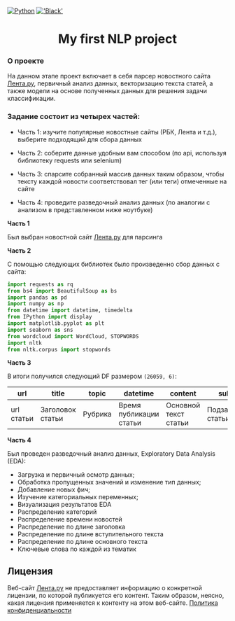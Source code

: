 <a name="readme-top"></a>

[![Python](https://img.shields.io/badge/Python-3776AB?style=for-the-badge&logo=python&logoColor=white)](https://python.org/)
[!['Black'](https://img.shields.io/badge/code_style-black-black?style=for-the-badge)](https://github.com/psf/black)

  <h1 align="center">My first NLP project</h1>

### О проекте

На данном этапе проект включает в себя парсер новостного сайта [Лента.ру](https://lenta.ru/), первичный анализ данных, векторизацию текста статей, а также модели на основе полученных данных для решения задачи классификации.

### Задание состоит из четырех частей:

* Часть 1: изучите популярные новостные сайты (РБК, Лента и т.д.), выберите подходящий для сбора данных

* Часть 2: соберите данные удобным вам способом (по api, используя библиотеку requests или selenium)

* Часть 3: спарсите собранный массив данных таким образом, чтобы тексту каждой новости соответствовал тег (или теги) отмеченные на сайте

* Часть 4: проведите разведочный анализ данных (по аналогии с анализом в представленном ниже ноутбуке) 


**Часть 1**

Был выбран новостной сайт [Лента.ру](https://lenta.ru/) для парсинга

**Часть 2**

C помощью следующих библиотек было произведенно сбор данных с сайта:
```python
import requests as rq
from bs4 import BeautifulSoup as bs
import pandas as pd
import numpy as np
from datetime import datetime, timedelta
from IPython import display
import matplotlib.pyplot as plt
import seaborn as sns
from wordcloud import WordCloud, STOPWORDS
import nltk
from nltk.corpus import stopwords
```

**Часть 3**

В итоги получился следующий DF размером `(26059, 6)`:

| url | title | topic | datetime | content | subtitle |
|----------|----------|----------|-|-|-|
| url статьи | Заголовок статьи | Рубрика | Время публикации статьи| Основной текст статьи | Подзаголовок статьи| 


**Часть 4**

Был проведен разведочный анализ данных, Exploratory Data Analysis (EDA):

- Загрузка и первичный осмотр данных;
- Обработка пропущенных значений и изменение тип данных;
- Добавление новых фич;
- Изучение категориальных переменных;
- Визуализация результатов EDA
- Распределение категорий
- Распределение времени новостей
- Распределение по длине заголовка
- Распределение по длине вступительного текста
- Распределение по длине основного текста
- Ключевые слова по каждой из тематик

## Лицензия

Веб-сайт [Лента.ру](https://lenta.ru/) не предоставляет информацию о конкретной лицензии, по которой публикуется его контент. Таким образом, неясно, какая лицензия применяется к контенту на этом веб-сайте.
[Политика конфиденциальности](https://lenta.ru/info/posts/privacy_policy)

